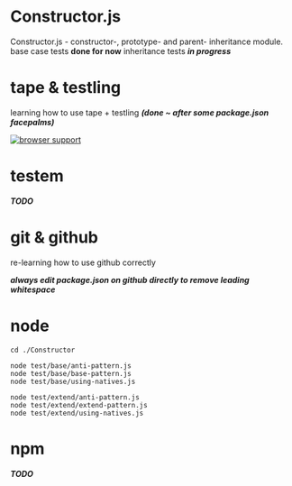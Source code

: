 ﻿Constructor.js
=====================

Constructor.js - constructor-, prototype- and parent- inheritance module. 
base case tests __done for now__
inheritance tests ___in progress___

tape & testling
===============

learning how to use tape + testling ___(done ~ after some package.json facepalms)___

[![browser support](http://ci.testling.com/dfkaye/Constructor.png)](http://ci.testling.com/dfkaye/Constructor)
 
testem
======

___TODO___

git & github
============

re-learning how to use github correctly  

___always edit package.json on github directly to remove leading whitespace___

node
====

    cd ./Constructor
  
    node test/base/anti-pattern.js
    node test/base/base-pattern.js
    node test/base/using-natives.js
    
    node test/extend/anti-pattern.js
    node test/extend/extend-pattern.js
    node test/extend/using-natives.js


npm
============

___TODO___